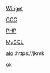 [Winget](https://aka.ms/getwinget)

[GCC](https://github.com/mmozeiko/build-gcc-mingw/releases)

[PHP](https://windows.php.net/download)

[MySQL](https://dev.mysql.com)

[alo]() :https://jkmk

[ok][]

[ok]:https://en.opensuse.org/openSUSE:Libzypp_satsolver
